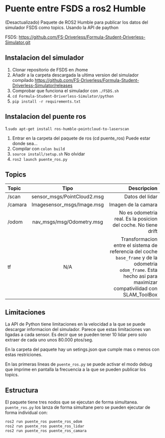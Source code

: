 # Puente entre FSDS a ros2 Humble
(Desactualizado)
Paquete de ROS2 Humble para publicar los datos del simulador FSDS como topics.
Usando la API de paython

FSDS: https://github.com/FS-Driverless/Formula-Student-Driverless-Simulator.git

## Instalacion del simulador

1. Clonar repositorio de FSDS en /home
2. Añadir a la carpeta descargada la ultima version del simulador compilado
https://github.com/FS-Driverless/Formula-Student-Driverless-Simulator/releases
3. Comprobar que funciona el simulador con `./FSDS.sh`
4. `cd Formula-Student-Driverless-Simulator/python`
5. `pip install -r requirements.txt`

## Instalacion del puente ros
1.`sudo apt-get install ros-humble-pointcloud-to-laserscan`
1. Entrar en la carpeta del paquete de ros (cd puente_ros) Puede estar donde sea...
2. Compilar con `colon build`
3. `source install/setup.sh`     No olvidar
4. `ros2 launch puente_ros.py`

## Topics
| Topic |  Tipo  | Descripcion |
|:-----|:--------:|------:|
| /scan   | sensor_msgs/PointCloud2.msg | Datos del lidar |
| /camara   |  Imagesensor_msgs/Image.msg  |   Imagen de la camara |
| /odom   | nav_msgs/msg/Odometry.msg |    No es odometria real. Es la posicion del coche. No tiene drift |
| tf   | N/A |    Transformacion entre el sistema de referencia del coche `base_frame` y de la odometria `odom_frame`. Esta hecho asi para maximizar compativilidad con SLAM_ToolBox |


## Limitaciones

La API de Python tiene limitaciones en la velocidad a la que se puede descargar informacion del simulador. Parece que estas limitaciones van ligadas a cada sensor. Es decir que se pueden tener 10 lidar pero solo extraer de cada uno unos 80.000 ptos/seg.

En la carpeta del paquete hay un setings.json que cumple mas o menos con estas restriciones.

En las primeras lineas de `puente_ros.py` se puede activar el modo debug que imprime en pantalla la frecuencia a la que se pueden publicar los topics.

## Estructura

El paquete tiene tres nodos que se ejecutan de forma simultanea.
`puente_ros.py` los lanza de forma simultane pero se pueden ejecutar de forma individual con:
```bash
ros2 run puente_ros puente_ros_odom
ros2 run puente_ros puente_ros_lidar
ros2 run puente_ros puente_ros_camara
```